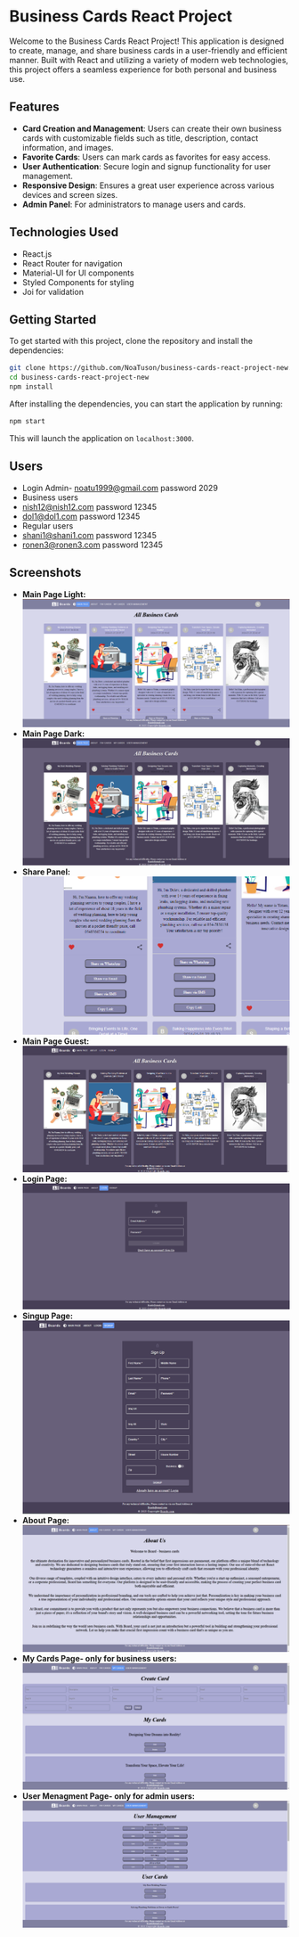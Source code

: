 # Business Cards React Project

Welcome to the Business Cards React Project! This application is designed to create, manage, and share business cards in a user-friendly and efficient manner. Built with React and utilizing a variety of modern web technologies, this project offers a seamless experience for both personal and business use.

## Features

- **Card Creation and Management**: Users can create their own business cards with customizable fields such as title, description, contact information, and images.
- **Favorite Cards**: Users can mark cards as favorites for easy access.
- **User Authentication**: Secure login and signup functionality for user management.
- **Responsive Design**: Ensures a great user experience across various devices and screen sizes.
- **Admin Panel**: For administrators to manage users and cards.

## Technologies Used

- React.js
- React Router for navigation
- Material-UI for UI components
- Styled Components for styling
- Joi for validation

## Getting Started

To get started with this project, clone the repository and install the dependencies:

```bash
git clone https://github.com/NoaTuson/business-cards-react-project-new.git
cd business-cards-react-project-new
npm install

```
After installing the dependencies, you can start the application by running:

```bash
npm start

```
This will launch the application on `localhost:3000`.


## Users 

- Login Admin- noatu1999@gmail.com password 2029
- Business users
- nish12@nish12.com password 12345
- dol1@dol1.com password 12345
- Regular users
- shani1@shani1.com password 12345
- ronen3@ronen3.com password 12345

## Screenshots

- **Main Page Light:** 
![My Project Screenshot](https://github.com/NoaTuson/business-cards-react-project-new/blob/main/mainpagelight%20(1).png)
- **Main Page Dark:**
![My Project Screenshot](https://github.com/NoaTuson/business-cards-react-project-new/blob/main/mainpagedark.png)
- **Share Panel:**
![My Project Screenshot](https://github.com/NoaTuson/business-cards-react-project-new/blob/main/share.png)
- **Main Page Guest:**
![My Project Screenshot](https://github.com/NoaTuson/business-cards-react-project-new/blob/main/guest.png)
- **Login Page:** 
![My Project Screenshot](https://github.com/NoaTuson/business-cards-react-project-new/blob/main/login.png)
- **Singup Page:** 
![My Project Screenshot](https://github.com/NoaTuson/business-cards-react-project-new/blob/main/signup.png)
- **About Page:** 
![My Project Screenshot](https://github.com/NoaTuson/business-cards-react-project-new/blob/main/about.png)
- **My Cards Page- only for business users:**
![My Project Screenshot](https://github.com/NoaTuson/business-cards-react-project-new/blob/main/mycards.png)
- **User Menagment Page- only for admin users:** 
![My Project Screenshot](https://github.com/NoaTuson/business-cards-react-project-new/blob/main/usermanagament.png)

